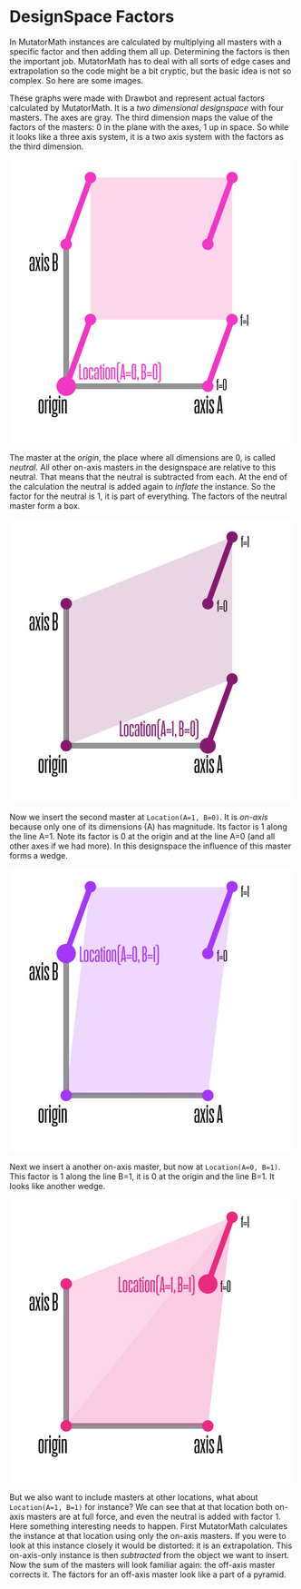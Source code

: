 DesignSpace Factors
===================

In MutatorMath instances are calculated by multiplying all masters with a specific factor and then adding them all up. Determining the factors is then the important job. MutatorMath has to deal with all sorts of edge cases and extrapolation so the code might be a bit cryptic, but the basic idea is not so complex. So here are some images.

These graphs were made with Drawbot and represent actual factors calculated by MutatorMath. It is a <em>two dimensional designspace</em> with four masters. The axes are gray. The third dimension maps the value of the factors of the masters: 0 in the plane with the axes, 1 up in space. So while it looks like a three axis system, it is a two axis system with the factors as the third dimension.

![master at the origin](designSpace_neutral.jpg)

The master at the <em>origin</em>, the place where all dimensions are 0, is called <em>neutral</em>. All other on-axis masters in the designspace are relative to this neutral. That means that the neutral is subtracted from each. At the end of the calculation the neutral is added again to <em>inflate</em> the instance. So the factor for the neutral is 1, it is part of everything. The factors of the neutral master form a box.

![on-axis master two](designSpace_on-axis-two.jpg)

Now we insert the second master at `Location(A=1, B=0)`. It is <em>on-axis</em> because only one of its dimensions (A) has magnitude. Its factor is 1 along the line A=1. Note its factor is 0 at the origin and at the line A=0 (and all other axes if we had more). In this designspace the influence of this master forms a wedge.

![on-axis master one](designSpace_on-axis-one.jpg)

Next we insert a another on-axis master, but now at `Location(A=0, B=1)`. This factor is 1 along the line B=1, it is 0 at the origin and the line B=1. It looks like another wedge.

![off-axis master](designSpace_off-axis.jpg)

But we also want to include masters at other locations, what about `Location(A=1, B=1)` for instance? We can see that at that location both on-axis masters are at full force, and even the neutral is added with factor 1. Here something interesting needs to happen. First MutatorMath calculates the instance at that location using only the on-axis masters. If you were to look at this instance closely it would be distorted: it is an extrapolation. This on-axis-only instance is then <em>subtracted</em> from the object we want to insert. Now the sum of the masters will look familiar again: the off-axis master corrects it. The factors for an off-axis master look like a part of a pyramid.
